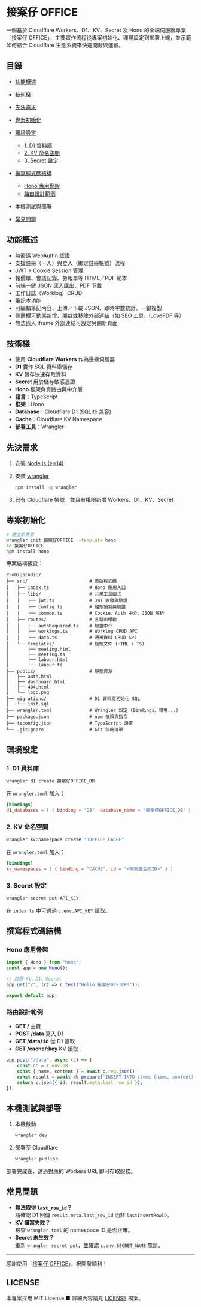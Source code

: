 # 接案仔 OFFICE

一個基於 Cloudflare Workers、D1、KV、Secret 及 Hono 的全端伺服器專案「接案仔 OFFICE」，主要實作流程從專案初始化、環境設定到部署上線，並示範如何結合 Cloudflare 生態系統來快速開發與運維。

## 目錄

- [功能概述](#功能概述)
- [技術棧](#技術棧)
- [先決需求](#先決需求)
- [專案初始化](#專案初始化)
- [環境設定](#環境設定)

  - [1. D1 資料庫](#1-d1-資料庫)
  - [2. KV 命名空間](#2-kv-命名空間)
  - [3. Secret 設定](#3-secret-設定)

- [撰寫程式碼結構](#撰寫程式碼結構)

  - [Hono 應用骨架](#hono-應用骨架)
  - [路由設計範例](#路由設計範例)

- [本機測試與部署](#本機測試與部署)
- [常見問題](#常見問題)

## 功能概述

- 無密碼 WebAuthn 認證
- 支援註冊（一人）與登入（綁定註冊帳號）流程
- JWT + Cookie Session 管理
- 報價單、會議記錄、勞報單等 HTML／PDF 範本
- 前端一鍵 JSON 匯入匯出、PDF 下載
- 工作日誌（Worklog）CRUD
- 筆記本功能
- 可編輯筆記內容、上傳／下載 JSON、即時字數統計、一鍵複製
- 側邊欄可動態新增、開啟或移除外部連結（如 SEO 工具、iLovePDF 等）
- 無法嵌入 iframe 外部連結可設定另開新頁面

## 技術棧

- 使用 **Cloudflare Workers** 作為邊緣伺服器
- **D1** 實作 SQL 資料庫儲存
- **KV** 暫存快速存取資料
- **Secret** 用於儲存敏感憑證
- **Hono** 框架負責路由與中介層
- **語言**：TypeScript
- **框架**：Hono
- **Database**：Cloudflare D1 (SQLite 兼容)
- **Cache**：Cloudflare KV Namespace
- **部署工具**：Wrangler

## 先決需求

1. 安裝 [Node.js (>=14)](https://nodejs.org/)
2. 安裝 [wrangler](https://developers.cloudflare.com/workers/wrangler/)

   ```bash
   npm install -g wrangler
   ```

3. 已有 Cloudflare 帳號，並且有權限新增 Workers、D1、KV、Secret

## 專案初始化

```bash
# 建立新專案
wrangler init 接案仔OFFICE --template hono
cd 接案仔OFFICE
npm install hono
```

專案結構預設：

```
ProGigStudio/
├── src/                       # 原始程式碼
│   ├── index.ts               # Hono 應用入口
│   ├── libs/                  # 共用工具函式
│   │   ├── jwt.ts             # JWT 簽發與驗證
│   │   ├── config.ts          # 組態讀寫與驗證
│   │   └── common.ts          # Cookie、Auth 中介、JSON 解析
│   ├── routes/                # 各路由模組
│   │   ├── authRequired.ts    # 驗證中介
│   │   ├── worklogs.ts        # Worklog CRUD API
│   │   └── data.ts            # 通用資料 CRUD API
│   └── templates/             # 動態文件 (HTML + TS)
│       ├── meeting.html
│       ├── meeting.ts
│       ├── labour.html
│       └── labour.ts
├── public/                    # 靜態資源
│   ├── auth.html
│   ├── dashboard.html
│   ├── 404.html
│   └── logo.png
├── migrations/                # D1 資料庫初始化 SQL
│   └── init.sql
├── wrangler.toml              # Wrangler 設定 (Bindings、環境...)
├── package.json               # npm 依賴與指令
├── tsconfig.json              # TypeScript 設定
└── .gitignore                 # Git 忽略清單
```

## 環境設定

### 1. D1 資料庫

```bash
wrangler d1 create 接案仔OFFICE_DB
```

在 `wrangler.toml` 加入：

```toml
[bindings]
d1_databases = [ { binding = "DB", database_name = "接案仔OFFICE_DB" } ]
```

### 2. KV 命名空間

```bash
wrangler kv:namespace create "JOFFICE_CACHE"
```

在 `wrangler.toml` 加入：

```toml
[bindings]
kv_namespaces = [ { binding = "CACHE", id = "<剛剛產生的ID>" } ]
```

### 3. Secret 設定

```bash
wrangler secret put API_KEY
```

在 `index.ts` 中可透過 `c.env.API_KEY` 讀取。

## 撰寫程式碼結構

### Hono 應用骨架

```ts
import { Hono } from "hono";
const app = new Hono();

// 註冊 KV、D1、Secret
app.get("/", (c) => c.text("Hello 接案仔OFFICE!"));

export default app;
```

### 路由設計範例

- **GET /** 主頁
- **POST /data** 寫入 D1
- **GET /data/\:id** 從 D1 讀取
- **GET /cache/\:key** KV 讀取

```ts
app.post("/data", async (c) => {
	const db = c.env.DB;
	const { name, content } = await c.req.json();
	const result = await db.prepare(`INSERT INTO items (name, content) VALUES (?, ?)`).bind(name, content).run();
	return c.json({ id: result.meta.last_row_id });
});
```

## 本機測試與部署

1. 本機啟動

   ```bash
   wrangler dev
   ```

2. 部署至 Cloudflare

   ```bash
   wrangler publish
   ```

部署完成後，透過對應的 Workers URL 即可存取服務。

## 常見問題

- **無法取得 `last_row_id`？**<br>請確認 D1 回傳 `result.meta.last_row_id` 而非 `lastInsertRowID`。
- **KV 讀寫失敗？**<br>檢查 `wrangler.toml` 的 namespace ID 是否正確。
- **Secret 未生效？**<br>重新 `wrangler secret put`，並確認 `c.env.SECRET_NAME` 無誤。

---

感謝使用「[接案仔 OFFICE](https://github.com/lazyjerry/pro-dig-studio)」，祝開發順利！

## LICENSE

本專案採用 MIT License ■ 詳細內容請見 [LICENSE](https://github.com/lazyjerry/pro-dig-studio/blob/master/ProGigStudio/LICENSE) 檔案。
